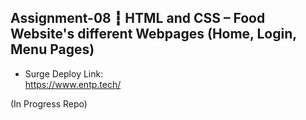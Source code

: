 ## Assignment-08 ┇ HTML and CSS – Food Website's different Webpages (Home, Login, Menu Pages)
- Surge Deploy Link: </br>
https://www.entp.tech/

(In Progress Repo)
